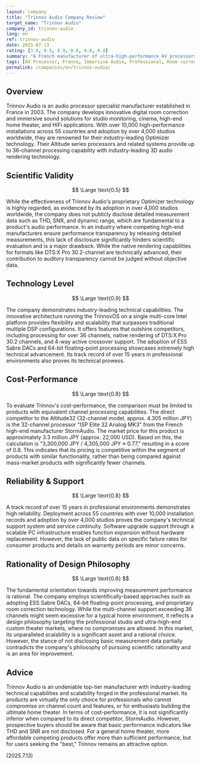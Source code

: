 ```yaml
---
layout: company
title: "Trinnov Audio Company Review"
target_name: "Trinnov Audio"
company_id: trinnov-audio
lang: en
ref: trinnov-audio
date: 2025-07-13
rating: [3.8, 0.5, 0.9, 0.8, 0.8, 0.8]
summary: "A French manufacturer of ultra-high-performance AV processors that leads the professional market. While boasting top-tier technical capabilities and scalability, it has issues with the transparency of its measurement data."
tags: [AV Processor, France, Immersive Audio, Professional, Room correction]
permalink: /companies/en/trinnov-audio/
---
```

## Overview

Trinnov Audio is an audio processor specialist manufacturer established in France in 2003. The company develops innovative digital room correction and immersive sound solutions for studio monitoring, cinema, high-end home theater, and HiFi applications. With over 10,000 high-performance installations across 55 countries and adoption by over 4,000 studios worldwide, they are renowned for their industry-leading Optimizer technology. Their Altitude series processors and related systems provide up to 36-channel processing capability with industry-leading 3D audio rendering technology.

## Scientific Validity

$$ \Large \text{0.5} $$

While the effectiveness of Trinnov Audio's proprietary Optimizer technology is highly regarded, as evidenced by its adoption in over 4,000 studios worldwide, the company does not publicly disclose detailed measurement data such as THD, SNR, and dynamic range, which are fundamental to a product's audio performance. In an industry where competing high-end manufacturers ensure performance transparency by releasing detailed measurements, this lack of disclosure significantly hinders scientific evaluation and is a major drawback. While the native rendering capabilities for formats like DTS:X Pro 30.2-channel are technically advanced, their contribution to auditory transparency cannot be judged without objective data.

## Technology Level

$$ \Large \text{0.9} $$

The company demonstrates industry-leading technical capabilities. The innovative architecture running the TrinnovOS on a single multi-core Intel platform provides flexibility and scalability that surpasses traditional multiple DSP configurations. It offers features that outshine competitors, including processing for over 36 channels, native rendering of DTS:X Pro 30.2 channels, and 4-way active crossover support. The adoption of ESS Sabre DACs and 64-bit floating-point processing showcases extremely high technical advancement. Its track record of over 15 years in professional environments also proves its technical prowess.

## Cost-Performance

$$ \Large \text{0.8} $$

To evaluate Trinnov's cost-performance, the comparison must be limited to products with equivalent channel processing capabilities. The direct competitor to the Altitude32 (32-channel model, approx. 4.305 million JPY) is the 32-channel processor "ISP Elite 32 Analog MK3" from the French high-end manufacturer StormAudio. The market price for this product is approximately 3.3 million JPY (approx. 22,000 USD). Based on this, the calculation is "3,300,000 JPY / 4,305,000 JPY ≈ 0.77," resulting in a score of 0.8. This indicates that its pricing is competitive within the segment of products with similar functionality, rather than being compared against mass-market products with significantly fewer channels.

## Reliability & Support

$$ \Large \text{0.8} $$

A track record of over 15 years in professional environments demonstrates high reliability. Deployment across 55 countries with over 10,000 installation records and adoption by over 4,000 studios proves the company's technical support system and service continuity. Software upgrade support through a scalable PC infrastructure enables function expansion without hardware replacement. However, the lack of public data on specific failure rates for consumer products and details on warranty periods are minor concerns.

## Rationality of Design Philosophy

$$ \Large \text{0.8} $$

The fundamental orientation towards improving measurement performance is rational. The company employs scientifically-based approaches such as adopting ESS Sabre DACs, 64-bit floating-point processing, and proprietary room correction technology. While the multi-channel support exceeding 36 channels might seem excessive for a typical home environment, it reflects a design philosophy targeting the professional studio and ultra-high-end custom theater markets, where no compromises are allowed. In this market, its unparalleled scalability is a significant asset and a rational choice. However, the stance of not disclosing basic measurement data partially contradicts the company's philosophy of pursuing scientific rationality and is an area for improvement.

## Advice

Trinnov Audio is an undeniable top-tier manufacturer with industry-leading technical capabilities and scalability forged in the professional market. Its products are virtually the only choice for professionals who cannot compromise on channel count and features, or for enthusiasts building the ultimate home theater. In terms of cost-performance, it is not significantly inferior when compared to its direct competitor, StormAudio. However, prospective buyers should be aware that basic performance indicators like THD and SNR are not disclosed. For a general home theater, more affordable competing products offer more than sufficient performance, but for users seeking the "best," Trinnov remains an attractive option.

(2025.7.13)